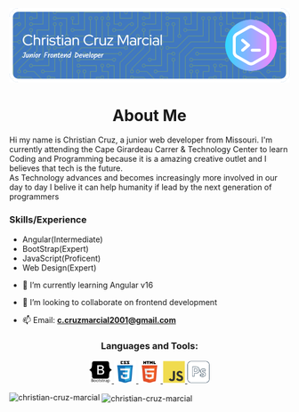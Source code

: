 <img src="https://github.com/Christian-Cruz-Marcial/Christian-Cruz-Marcial/blob/main/github-header.png" alt="banner"/>
<h1 align="center">About Me</h1>
<p>Hi my name is Christian Cruz, a junior web developer from Missouri. I'm currently attending the Cape Girardeau Carrer & Technology Center to learn Coding and Programming
because it is a amazing creative outlet and I believes that tech is the future. <br>
As Technology advances and becomes increasingly more involved in our day to day I belive it can help humanity if lead by the next generation of programmers
</p>
<h3>Skills/Experience</h3>
<ul>
  <li>Angular(Intermediate)</li>
  <li>BootStrap(Expert)</li>
  <li>JavaScript(Proficent)</li>
  <li>Web Design(Expert)</li>
</ul>

- 🌱 I’m currently learning Angular v16

- 👯 I’m looking to collaborate on frontend development

- 📫 Email: **c.cruzmarcial2001@gmail.com**

<h3 align="center">Languages and Tools:</h3>
<p align="center"> <a href="https://getbootstrap.com" target="_blank" rel="noreferrer"> <img src="https://raw.githubusercontent.com/devicons/devicon/master/icons/bootstrap/bootstrap-plain-wordmark.svg" alt="bootstrap" width="40" height="40"/> </a> <a href="https://www.w3schools.com/css/" target="_blank" rel="noreferrer"> <img src="https://raw.githubusercontent.com/devicons/devicon/master/icons/css3/css3-original-wordmark.svg" alt="css3" width="40" height="40"/> </a> <a href="https://www.w3.org/html/" target="_blank" rel="noreferrer"> <img src="https://raw.githubusercontent.com/devicons/devicon/master/icons/html5/html5-original-wordmark.svg" alt="html5" width="40" height="40"/> </a> <a href="https://developer.mozilla.org/en-US/docs/Web/JavaScript" target="_blank" rel="noreferrer"> <img src="https://raw.githubusercontent.com/devicons/devicon/master/icons/javascript/javascript-original.svg" alt="javascript" width="40" height="40"/> </a> <a href="https://www.photoshop.com/en" target="_blank" rel="noreferrer"> <img src="https://raw.githubusercontent.com/devicons/devicon/master/icons/photoshop/photoshop-line.svg" alt="photoshop" width="40" height="40"/> </a> </p>

<p><img align="left" src="https://github-readme-stats.vercel.app/api/top-langs?username=christian-cruz-marcial&show_icons=true&locale=en&layout=compact" alt="christian-cruz-marcial" /></p>

<p>&nbsp;<img align="center" src="https://github-readme-stats.vercel.app/api?username=christian-cruz-marcial&show_icons=true&locale=en&theme=radicalt" alt="christian-cruz-marcial" /></p>
